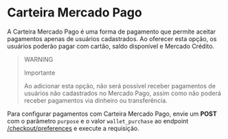 # Carteira Mercado Pago

A Carteira Mercado Pago é uma forma de pagamento que permite aceitar pagamentos apenas de usuários cadastrados. Ao oferecer esta opção, os usuários poderão pagar com cartão, saldo disponível e Mercado Crédito. 

> WARNING
>
> Importante
>
> Ao adicionar esta opção, não será possível receber pagamentos de usuários não cadastrados no Mercado Pago, assim como não poderá receber pagamentos via dinheiro ou transferência.

Para configurar pagamentos com Carteira Mercado Pago, envie um **POST** com o parâmetro `purpose` e o valor `wallet_purchase` ao endpoint [/checkout/preferences](developers/pt/reference/preferences/_checkout_preferences/post) e execute a requisição.